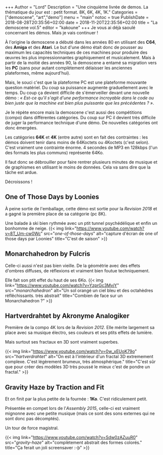 +++
Author = "Lord"
Description = "Une cinquième livrée de demos. La thêmatique du jour est : petit format. 8K, 6K, 4K, 1K."
Categories = ["demoscene", "art","demo"]
menu = "main"
notoc = true
PublishDate = 2018-08-28T20:35:56+02:00
date = 2018-11-20T22:35:56+02:00
title = "La demoscene vol.5"
editor = "kakoune"
+++
Je vous ai déjà saoulé concernant les démos.
Mais je vais continuer !

À l'origine la demoscene a débuté dans les années 80 en utilisant des **C64**, des **Amiga** et des **Atari**.
Le but d'une démo était donc de pousser au maximum les capacités techniques de ces machines pour produire des œuvres les plus impressionnantes graphiquement et musicalement.
Mais à partir de la moitié des années 90, la demoscene a entamé sa migration vers les **PC** (sans pour autant complètement délaisser les anciennes plateformes, même aujourd'hui).

Mais, le souci c'est que la plateforme PC est une plateforme mouvante question matériel.
Du coup sa puissance augmente graduellement avec le temps.
Du coup ça devient difficile de s'émerveiller devant une nouvelle démo : *« Est-ce qu'il s'agit d'une performance incroyable dans le code ou bien juste que la machine est bien plus puissante que les précédentes ? »*.

Je le répète encore mais la demoscene c'est aussi des compétitions (compo) dans différentes catégories.
Du coup sur PC il devient très difficile de juger la performance technique d'une démo.
De nouvelles catégories ont donc émergées.

Les catégories **64K** et **4K** (entre autre) sont en fait des contraintes : les démos doivent tenir dans moins de 64Koctets ou 4Koctets (c'est selon).
C'est vraiment une contrainte énorme.
4 secondes de MP3 en 128kbps (l'un des formats les plus communs) représente 64Ko.

Il faut donc se débrouiller pour faire rentrer plusieurs minutes de musique et de graphismes en utilisant le moins de données.
Cela va sans dire que la tâche est ardue.

Décroissons !


## One of Those Days by Loonies

À peine sortie de l'emballage, cette démo est sortie pour la *Revision 2018* et a gagné la première place de sa catégorie (pc 8K).

Une balade à ski bien rythmée avec un ptit tunnel psychédélique et enfin un bonhomme de neige.
{{< img link="https://www.youtube.com/watch?v=8T_Um-cw0Wc" src="*one-of-those-days*" alt="capture d'écran de one of those days par Loonies" title="C'est de saison" >}}


## Monarchahedron by Fulcris

Celle-ci aussi n'est pas bien vieille.
De la géométrie avec des effets d'ombres diffuses, de réflexions et vraiment bien foutue techniquement.

Elle fait son ptit effet du haut de ses 6Ko.
{{< img link="https://www.youtube.com/watch?v=YzprGc3MvjY" src="*monarchahedron*" alt="Un sol orangé un ciel bleu et des octahèdres réflêchissants. très abstrait" title="Combien de face sur un Monarchahedron ?" >}}

## Hartverdrahtet by Akronyme Analogiker

Première de la compo 4K lors de la *Revision 2012*.
Elle mérite largement sa place avec sa musique électro, ses couleurs et ses ptits effets de lumière.

Mais surtout ses fractaux en 3D sont vraiment superbes.

{{< img link="https://www.youtube.com/watch?v=0w_xEUoK79o" src="*hartverdrahtet*" alt="On est à l'intérieur d'un fractal 3D extremement complexe. C'est légèrement brumeux, très atmosphérique." title="C'est sûr que pour créer des modèles 3D très poussé le mieux c'est de pondre un fractal." >}}

## Gravity Haze by Traction and Fit

Et on finit par la plus petite de la fournée : **1Ko**.
C'est ridiculement petit.

Présentée en compet lors de l'*Assembly 2015*, celle-ci est vraiment mignonne avec une petite musique (mais ce sont des sons externes qui ne sont donc pas décomptés).

Un tour de force magistral.

{{< img link="https://www.youtube.com/watch?v=Sdw0zAZuuR0" src="*gravity-haze*" alt="complètement abstrait des formes colorés." title="Ça ferait un joli screensaver :-þ" >}}

